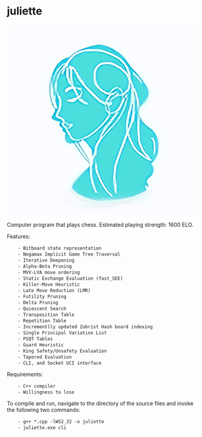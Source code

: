 # juliette

<p align="center">
<img src="https://github.com/alantao912/juliette/blob/main/juliette-logo.png"/>  
</p>

Computer program that plays chess. Estimated playing strength: 1600 ELO.

Features:

```
    - Bitboard state representation
    - Negamax Implicit Game Tree Traversal
    - Iterative Deepening
    - Alpha-Beta Pruning
    - MVV-LVA move ordering
    - Static Exchange Evaluation (fast_SEE)
    - Killer-Move Heuristic
    - Late Move Reduction (LMR)
    - Futility Pruning
    - Delta Pruning
    - Quiescent Search
    - Transposition Table
    - Repetition Table
    - Incrementlly updated Zobrist Hash board indexing
    - Single Principal Variation List
    - PSQT Tables
    - Guard Heuristic
    - King Safety/Unsafety Evaluation
    - Tapered Evaluation
    - CLI, and Socket UCI interface
```

Requirements:

```
    - C++ compiler 
    - Willingness to lose
```

To compile and run, navigate to the directory of the source files and invoke the following two commands:

```    
    - g++ *.cpp -lWS2_32 -o juliette  
    - juliette.exe cli  
```
